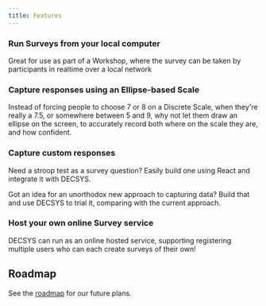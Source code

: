 ```yaml
---
title: Features
---
```


### Run Surveys from your local computer

Great for use as part of a Workshop, where the survey can be taken by participants in realtime over a local network

### Capture responses using an Ellipse-based Scale

Instead of forcing people to choose 7 or 8 on a Discrete Scale, when they're really a 7.5, or somewhere between 5 and 9, why not let them draw an ellipse on the screen, to accurately record both where on the scale they are, and how confident.

### Capture custom responses

Need a stroop test as a survey question? Easily build one using React and integrate it with DECSYS.

Got an idea for an unorthodox new approach to capturing data? Build that and use DECSYS to trial it, comparing with the current approach.

### Host your own online Survey service

DECSYS can run as an online hosted service, supporting registering multiple users who can each create surveys of their own!

## Roadmap

See the [roadmap](./roadmap) for our future plans.
